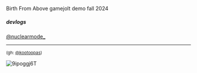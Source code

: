 Birth From Above gamejolt demo fall 2024

##### devlogs

[@nuclearmode_](https://x.com/nuclearmode_)

---

<sub>(gh: [@kootoopas](https://github.com/kootoopas))</sub>

![9ipoggj6T](https://user-images.githubusercontent.com/601001/174320109-5a1e8962-ae74-4f61-b95e-774881fd0125.gif)
